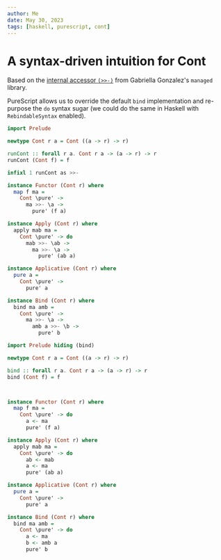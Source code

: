```yaml
---
author: Me
date: May 30, 2023
tags: [haskell, purescript, cont]
---
```


# A syntax-driven intuition for Cont

Based on the [internal accessor `(>>-)`](https://hackage.haskell.org/package/managed-1.0.10/docs/src/Control.Monad.Managed.html#Managed) from Gabriella Gonzalez's `managed` library.

PureScript allows us to override the default `bind` implementation and re-purpose the `do` syntax sugar (we could do the same in Haskell with `RebindableSyntax` enabled).

<Multicodeblock>

```purescript
import Prelude

newtype Cont r a = Cont ((a -> r) -> r)

runCont :: forall r a. Cont r a -> (a -> r) -> r
runCont (Cont f) = f

infixl 1 runCont as >>-

instance Functor (Cont r) where
  map f ma =
    Cont \pure' ->
      ma >>- \a ->
        pure' (f a)

instance Apply (Cont r) where
  apply mab ma =
    Cont \pure' -> do
      mab >>- \ab ->
        ma >>- \a ->
          pure' (ab a)

instance Applicative (Cont r) where
  pure a =
    Cont \pure' ->
      pure' a

instance Bind (Cont r) where
  bind ma amb =
    Cont \pure' ->
      ma >>- \a ->
        amb a >>- \b ->
          pure' b
```

```purescript
import Prelude hiding (bind)

newtype Cont r a = Cont ((a -> r) -> r)

bind :: forall r a. Cont r a -> (a -> r) -> r
bind (Cont f) = f



instance Functor (Cont r) where
  map f ma =
    Cont \pure' -> do
      a <- ma
      pure' (f a)

instance Apply (Cont r) where
  apply mab ma =
    Cont \pure' -> do
      ab <- mab
      a <- ma
      pure' (ab a)

instance Applicative (Cont r) where
  pure a =
    Cont \pure' ->
      pure' a

instance Bind (Cont r) where
  bind ma amb =
    Cont \pure' -> do
      a <- ma
      b <- amb a
      pure' b
```

</Multicodeblock>
